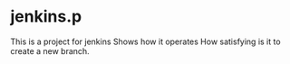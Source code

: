 # jenkins.p
This is a project for jenkins
Shows how it operates
How satisfying is it to create a new branch.
